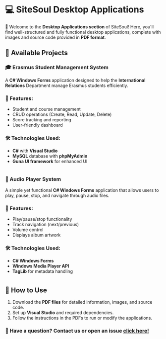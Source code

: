 # 💻 SiteSoul Desktop Applications  
 🚀 Welcome to the **Desktop Applications section** of SiteSoul! Here, you'll find well-structured and fully functional desktop applications, complete with images and source code provided in **PDF format**.

## 🔹 Available Projects
###  🎓 Erasmus Student Management System
A **C# Windows Forms** application designed to help the **International Relations** Department manage Erasmus students efficiently.

### 📌 Features:

- Student and course management
- CRUD operations (Create, Read, Update, Delete)
- Score tracking and reporting
- User-friendly dashboard
  
### 🛠 Technologies Used:

- **C#** with **Visual Studio**
- **MySQL** database with **phpMyAdmin**
- **Guna UI framework** for enhanced UI
#

### 🎵 Audio Player System
A simple yet functional **C# Windows Forms** application that allows users to play, pause, stop, and navigate through audio files.

### 📌 Features:

- Play/pause/stop functionality
- Track navigation (next/previous)
- Volume control
- Displays album artwork

### 🛠 Technologies Used:

- **C# Windows Forms**
- **Windows Media Player API**
- **TagLib** for metadata handling
#

## 📂 How to Use
1. Download the **PDF files** for detailed information, images, and source code.
2. Set up **Visual Studio** and required dependencies.
3. Follow the instructions in the PDFs to run or modify the applications.
   
### 📩 **Have a question?** Contact us or open an issue [click here!](https://sitesoul1.wixsite.com/sitesoul)  
